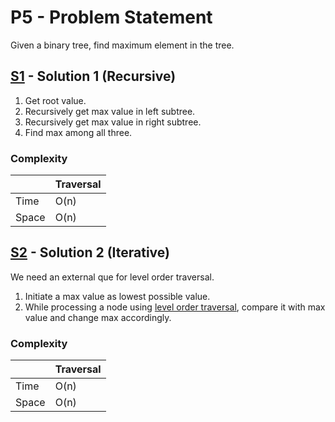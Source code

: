 # P5 - Problem Statement
Given a binary tree, find maximum element in the tree.

## [S1](https://github.com/Lakshitnagar/DS-ALGO/blob/master/ds/binaryTree/p5/S1.java) - Solution 1 (Recursive)
1. Get root value.
2. Recursively get max value in left subtree.
3. Recursively get max value in right subtree.
4. Find max among all three.

### Complexity

|               | Traversal     |
| ------------- | ------------- |
| Time          | O(n)          |
| Space         | O(n)          |

## [S2](https://github.com/Lakshitnagar/DS-ALGO/blob/master/ds/binaryTree/p5/S2.java) - Solution 2 (Iterative)
We need an external que for level order traversal.
1. Initiate a max value as lowest possible value.
2. While processing a node using [level order traversal](https://github.com/Lakshitnagar/DS-ALGO/blob/master/ds/binaryTree/p4/S1.java), compare it with max value and change max accordingly.

### Complexity

|               | Traversal     |
| ------------- | ------------- |
| Time          | O(n)          |
| Space         | O(n)          |

